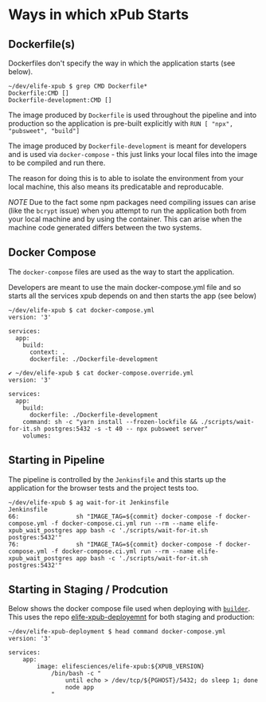 # Ways in which xPub Starts

## Dockerfile(s)

Dockerfiles don't specify the way in which the application starts (see below).

```
~/dev/elife-xpub $ grep CMD Dockerfile*
Dockerfile:CMD []
Dockerfile-development:CMD []
```

The image produced by `Dockerfile` is used throughout the pipeline and into production
so the application is pre-built explicitly with `RUN [ "npx", "pubsweet", "build"]`

The image produced by `Dockerfile-development` is meant for developers and is used via
`docker-compose` - this just links your local files into the image to be compiled and run there.

The reason for doing this is to able to isolate the environment from your local machine,
this also means its predicatable and reproducable.

_NOTE_ Due to the fact some npm packages need compiling issues can arise (like the `bcrypt` issue)
when you attempt to run the application both from your local machine and by using the container.
This can arise when the machine code generated differs between the two systems.

## Docker Compose

The `docker-compose` files are used as the way to start the application.

Developers are meant to use the main docker-compose.yml file and so starts all the
services xpub depends on and then starts the app (see below)

```
~/dev/elife-xpub $ cat docker-compose.yml
version: '3'

services:
  app:
    build:
      context: .
      dockerfile: ./Dockerfile-development
```

```
✔ ~/dev/elife-xpub $ cat docker-compose.override.yml
version: '3'

services:
  app:
    build:
      dockerfile: ./Dockerfile-development
    command: sh -c "yarn install --frozen-lockfile && ./scripts/wait-for-it.sh postgres:5432 -s -t 40 -- npx pubsweet server"
    volumes:
```

## Starting in Pipeline

The pipeline is controlled by the `Jenkinsfile` and this starts up the application for the browser
tests and the project tests too.

```
~/dev/elife-xpub $ ag wait-for-it Jenkinsfile
Jenkinsfile
66:                sh "IMAGE_TAG=${commit} docker-compose -f docker-compose.yml -f docker-compose.ci.yml run --rm --name elife-xpub_wait_postgres app bash -c './scripts/wait-for-it.sh postgres:5432'"
76:                sh "IMAGE_TAG=${commit} docker-compose -f docker-compose.yml -f docker-compose.ci.yml run --rm --name elife-xpub_wait_postgres app bash -c './scripts/wait-for-it.sh postgres:5432'"
```

## Starting in Staging / Prodcution

Below shows the docker compose file used when deploying with [`builder`](https://github.com/elifesciences/builder).
This uses the repo [elife-xpub-deployemnt](https://github.com/elifesciences/elife-xpub-deployment) for both staging and production:

```
~/dev/elife-xpub-deployment $ head command docker-compose.yml
version: '3'

services:
    app:
        image: elifesciences/elife-xpub:${XPUB_VERSION}
            /bin/bash -c "
                until echo > /dev/tcp/${PGHOST}/5432; do sleep 1; done
                node app
            "
```
